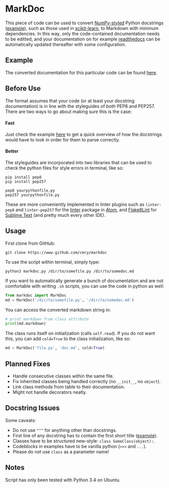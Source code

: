 # MarkDoc

This piece of code can be used to convert
[NumPy-styled](https://sphinxcontrib-napoleon.readthedocs.org/en/latest/example_numpy.html) Python docstrings ([example](https://github.com/scikit-learn/scikit-learn/blob/master/sklearn/neural_network/multilayer_perceptron.py#L134)),
such as those used in [scikit-learn](https://www.scikit-learn.org/), to
Markdown with minimum dependencies. In this way, only the code-contained
documentation needs to be editted, and your documentation on for example
[readthedocs](http://www.readthedocs.org/) can be automatically updated
thereafter with some configuration.

## Example

The converted documentation for this particular code can be found
[here](https://github.com/cmry/markdoc/blob/master/markdoc.md).

## Before Use

The format assumes that your code (or at least your docstring documentation) is
in line with the styleguides of *both* PEP8 and PEP257. There are two ways to
go about making sure this is the case:

#### Fast

Just check the example
[here](https://github.com/cmry/markdoc/blob/master/markdoc.py#L304) to get a
quick overview of how the docstrings would have to look in order for them
to parse correctly.

#### Better

The styleguides are incorporated into two libraries that can be used to check
the python files for style errors in terminal, like so:

``` shell
pip install pep8
pip install pep257

pep8 yourpythonfile.py
pep257 yourpythonfile.py
```

These are more conveniently implemented in linter plugins such as `linter-pep8`
and `linter-pep257` for the [linter](https://atom.io/users/AtomLinter/packages)
package in [Atom](http://www.atom.io/), and
[Flake8Lint](https://github.com/dreadatour/Flake8Lint) for
[Sublime Text](https://www.sublimetext.com/) (and pretty much every other IDE).


## Usage

First clone from GitHub:

``` shell
git clone https://www.github.com/cmry/markdoc
```

To use the script within terminal, simply type:

``` shell
python3 markdoc.py /dir/to/somefile.py /dir/to/somedoc.md
```

If you want to automatically generate a bunch of documentation and are not
comfortable with writing `.sh` scripts, you can use the code in python as well:

``` python
from markdoc import MarkDoc
md = MarkDoc('/dir/to/somefile.py', '/dir/to/somedoc.md')
```

You can access the converted markdown string in:

``` python
# print markdown from class attribute
print(md.markdown)
```

The class runs itself on initialization (calls `self.read`). If you do not
want this, you can add `cold=True` to the class initialization, like so:

``` python
md = MarkDoc('file.py', 'doc.md', cold=True)
```

## Planned Fixes

- Handle consecutive classes within the same file.
- Fix inherrited classes being handled correctly (no `__init__`, no `object`).
- Link class methods from table to their documentation.
- Might not handle decorators neatly.

## Docstring Issues

Some caveats:

- Do not use `"""` for anything other than docstrings.
- First line of any docstring has to contain the first short title
  ([example](https://github.com/cmry/markdoc/blob/master/markdoc.py#L162)).
- Classes have to be structured new-style: `class SomeClass(object):`.
- Codeblocks in examples have to be vanilla python (`>>>` and `...`).
- Please do not use `class` as a parameter name!

## Notes

Script has only been tested with Python 3.4 on Ubuntu.
